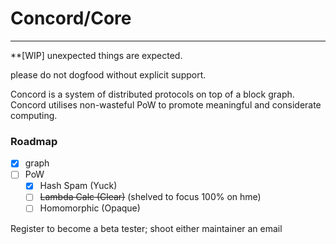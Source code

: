 # Concord/Core
<hr>

**[WIP] unexpected things are expected.

please do not dogfood without explicit support.


Concord is a system of distributed protocols on top of a block graph. Concord utilises non-wasteful PoW to promote meaningful and considerate computing.

### Roadmap
- [x] graph
- [ ] PoW
  - [x] Hash Spam (Yuck)
  - [ ] ~~Lambda Calc (Clear)~~ (shelved to focus 100% on hme)
  - [ ] Homomorphic (Opaque)

Register to become a beta tester; shoot either maintainer an email

<br>

